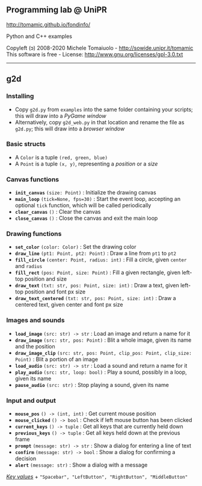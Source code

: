 ## Programming lab @ UniPR

http://tomamic.github.io/fondinfo/

Python and C++ examples

Copyleft (ɔ) 2008-2020 Michele Tomaiuolo - http://sowide.unipr.it/tomamic <br>
This software is free - License: http://www.gnu.org/licenses/gpl-3.0.txt

---

## g2d

### Installing

- Copy `g2d.py` from `examples` into the same folder containing your scripts; this will draw into a *PyGame window*
- Alternatively, copy `g2d_web.py` in that location and rename the file as `g2d.py`; this will draw into a *browser window*

### Basic structs

- A `Color` is a tuple `(red, green, blue)`
- A `Point` is a tuple `(x, y)`, representing a *position* or a *size*

### Canvas functions

- **`init_canvas`** `(size: Point)` : Initialize the drawing canvas
- **`main_loop`** `(tick=None, fps=30)` : Start the event loop, accepting an optional `tick` function, which will be called periodically
- **`clear_canvas`** `()` : Clear the canvas
- **`close_canvas`** `()` : Close the canvas and exit the main loop

### Drawing functions

- **`set_color`** `(color: Color)` : Set the drawing color
- **`draw_line`** `(pt1: Point, pt2: Point)` : Draw a line from `pt1` to `pt2`
- **`fill_circle`** `(center: Point, radius: int)` : Fill a circle, given `center` and `radius`
- **`fill_rect`** `(pos: Point, size: Point)` : Fill a given rectangle, given left-top position and size
- **`draw_text`** `(txt: str, pos: Point, size: int)` : Draw a text, given left-top position and font px size
- **`draw_text_centered`** `(txt: str, pos: Point, size: int)` : Draw a centered text, given center and font px size

### Images and sounds

- **`load_image`** `(src: str) -> str` : Load an image and return a name for it
- **`draw_image`** `(src: str, pos: Point)` : Blit a whole image, given its name and the position
- **`draw_image_clip`** `(src: str, pos: Point, clip_pos: Point, clip_size: Point)` : Blit a portion of an image
- **`load_audio`** `(src: str) -> str` : Load a sound and return a name for it
- **`play_audio`** `(src: str, loop: bool)` : Play a sound, possibly in a loop, given its name
- **`pause_audio`** `(src: str)` : Stop playing a sound, given its name

### Input and output

- **`mouse_pos`** `() -> (int, int)` : Get current mouse position
- **`mouse_clicked`** `() -> bool` : Check if left mouse button has been clicked
- **`current_keys`** `() -> tuple` : Get all keys that are currently held down
- **`previous_keys`** `() -> tuple` : Get all keys held down at the previous frame
- **`prompt`** `(message: str) -> str` : Show a dialog for entering a line of text
- **`confirm`** `(message: str) -> bool` : Show a dialog for confirming a decision
- **`alert`** `(message: str)` : Show a dialog with a message

[*Key values*](https://developer.mozilla.org/en-US/docs/Web/API/KeyboardEvent/key/Key_Values) + `"Spacebar", "LeftButton", "RightButton", "MiddleButton"`
